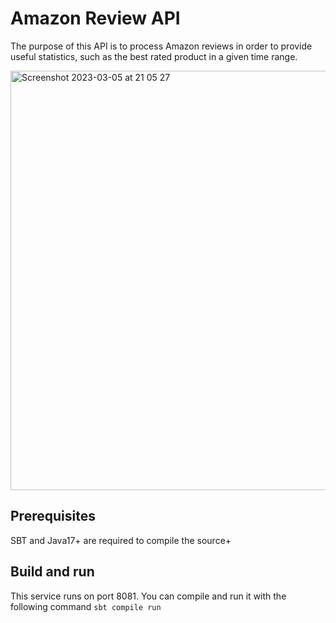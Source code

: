 # Amazon Review API

The purpose of this API is to process Amazon reviews in order to provide useful statistics, such as the best rated product in a given time range.

<img width="671" alt="Screenshot 2023-03-05 at 21 05 27" src="https://user-images.githubusercontent.com/91252116/222985961-80839837-a40b-4b7d-ad0c-5f8e58ef8da1.png">


## Prerequisites

SBT and Java17+ are required to compile the source+

## Build and run

This service runs on port 8081. You can compile and run it with the following command `sbt compile run`
